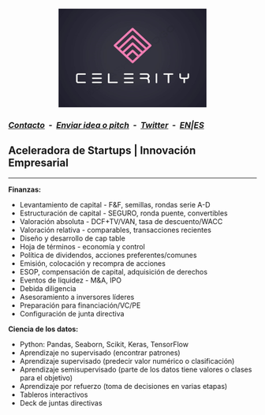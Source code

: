 <link rel="shortcut icon" type="image/x-icon" href="favicon.ico">
<p align="center">
<img src="celeritylogo2.jpg" alt="celerity logo" width="300" height="200"/> 
</p>

### ***[Contacto](mailto:b.evans@skyhighfund.com) &nbsp;-&nbsp; [Enviar idea o pitch](mailto:b.evans@skyhighfund.com) &nbsp;-&nbsp; [Twitter](https://twitter.com/brianevans_) &nbsp;-&nbsp; [EN](readme.md)|[ES](readmeesp.md)***

## Aceleradora de Startups | Innovación Empresarial
***
**Finanzas:**
- Levantamiento de capital - F&F, semillas, rondas serie A-D
- Estructuración de capital - SEGURO, ronda puente, convertibles
- Valoración absoluta - DCF+TV/VAN, tasa de descuento/WACC
- Valoración relativa - comparables, transacciones recientes
- Diseño y desarrollo de cap table
- Hoja de términos - economía y control
- Política de dividendos, acciones preferentes/comunes
- Emisión, colocación y recompra de acciones
- ESOP, compensación de capital, adquisición de derechos
- Eventos de liquidez - M&A, IPO
- Debida diligencia
- Asesoramiento a inversores líderes
- Preparación para financiación/VC/PE
- Configuración de junta directiva

**Ciencia de los datos:**
- Python: Pandas, Seaborn, Scikit, Keras, TensorFlow
- Aprendizaje no supervisado (encontrar patrones)
- Aprendizaje supervisado (predecir valor numérico o clasificación)
- Aprendizaje semisupervisado (parte de los datos tiene valores o clases para el objetivo)
- Aprendizaje por refuerzo (toma de decisiones en varias etapas)
- Tableros interactivos
- Deck de juntas directivas

